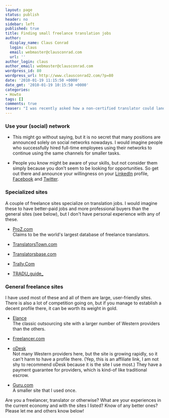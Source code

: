 ```yaml
---
layout: page
status: publish
header: no
sidebar: left
published: true
title: Finding small freelance translation jobs
author:
  display_name: Claus Conrad
  login: claus
  email: webmaster@clausconrad.com
  url: ''
author_login: claus
author_email: webmaster@clausconrad.com
wordpress_id: 80
wordpress_url: http://www.clausconrad2.com/?p=80
date: '2010-01-19 11:15:50 +0000'
date_gmt: '2010-01-19 10:15:50 +0000'
categories:
- Howto
tags: []
comments: true
teaser: "I was recently asked how a non-certified translator could land smaller freelance jobs. Now I am certainly no expert on this, but I have done a few translations and know a bit or two about outsourcing from a buyer perspective, so here are a couple of suggestions on how I would go about landing smaller tasks."
---
```

### Use your (social) network

*   This might go without saying, but it is no secret that many positions are announced solely on social networks nowadays. I would imagine people who successfully hired full-time employees using their networks to continue using the same channels for smaller tasks.

*   People you know might be aware of your skills, but not consider them simply because you don't seem to be looking for opportunities. So get out there and announce your willingness on your [LinkedIn](http://www.linkedin.com/) profile, [Facebook](http://www.facebook.com/) <a>and</a> [Twitter](http://www.twitter.com/).

### Specialized sites

A couple of freelance sites specialize on translation jobs. I would imagine these to have better-paid jobs and more professional buyers than the general sites (see below), but I don't have personal experience with any of these.

*   [ProZ.com](http://www.proz.com/)  
    Claims to be the world's largest database of freelance translators.

*   [TranslatorsTown.com](http://www.translatorstown.com/)
*   [Translatorsbase.com](http://www.translatorsbase.com/)
*   [Trally.Com](http://www.trally.com/)
*   [TRADU_guide_](http://www.traduguide.com/)

### General freelance sites

I have used most of these and all of them are large, user-friendly sites. There is also a lot of competition going on, but if you manage to establish a decent profile there, it can be worth its weight in gold.

*   [Elance](http://www.elance.com/)  
    The classic outsourcing site with a larger number of Western providers than the others.

*   [Freelancer.com](https://www.getafreelancer.com/)
*   [oDesk](http://www.anrdoezrs.net/click-3684969-10739643)  
    Not many Western providers here, but the site is growing rapidly, so it can't harm to have a profile there. (Yep, this is an affiliate link, I am not shy to recommend oDesk because it is the site I use most.) They have a payment guarantee for providers, which is kind-of like traditional escrow.
*   [Guru.com](http://www.guru.com/)  
    A smaller site that I used once.

Are you a freelancer, translator or otherwise? What are your experiences in the current economy and with the sites I listed? Know of any better ones? Please let me and others know below!
